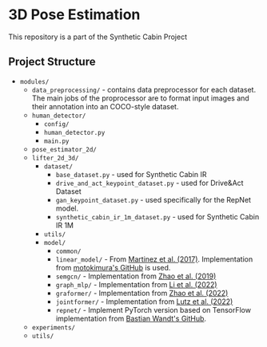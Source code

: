 # 3D Pose Estimation

This repository is a part of the Synthetic Cabin Project

## Project Structure

- `modules/`
  - `data_preprocessing/` - contains data preprocessor for each dataset. The main jobs of the proprocessor are to format input images and their annotation into an COCO-style dataset.
  - `human_detector/`
    - `config/`
    - `human_detector.py`
    - `main.py`
  - `pose_estimator_2d/`
  - `lifter_2d_3d/`
    - `dataset/`
      - `base_dataset.py` - used for Synthetic Cabin IR
      - `drive_and_act_keypoint_dataset.py` - used for Drive&Act Dataset
      - `gan_keypoint_dataset.py` - used specifically for the RepNet model.
      - `synthetic_cabin_ir_1m_dataset.py` - used for Synthetic Cabin IR 1M
    - `utils/`
    - `model/`
      - `common/`
      - `linear_model/` - From [Martinez et al. (2017)](https://arxiv.org/abs/1705.03098). Implementation from [motokimura's GitHub](https://github.com/motokimura/3d-pose-baseline-pytorch) is used.
      - `semgcn/` - Implementation from [Zhao et al. (2019)](https://github.com/garyzhao/SemGCN)
      - `graph_mlp/` - Implementation from [Li et al. (2022)](https://github.com/Vegetebird/GraphMLP)
      - `graformer/` - Implementation from [Zhao et al. (2022)](https://github.com/Graformer/GraFormer)
      - `jointformer/` - Implementation from [Lutz et al. (2022)](https://github.com/seblutz/JointFormer)
      - `repnet/` - Implement PyTorch version based on TensorFlow implementation from [Bastian Wandt's GitHub](https://github.com/bastianwandt/RepNet).
  - `experiments/`
  - `utils/`
